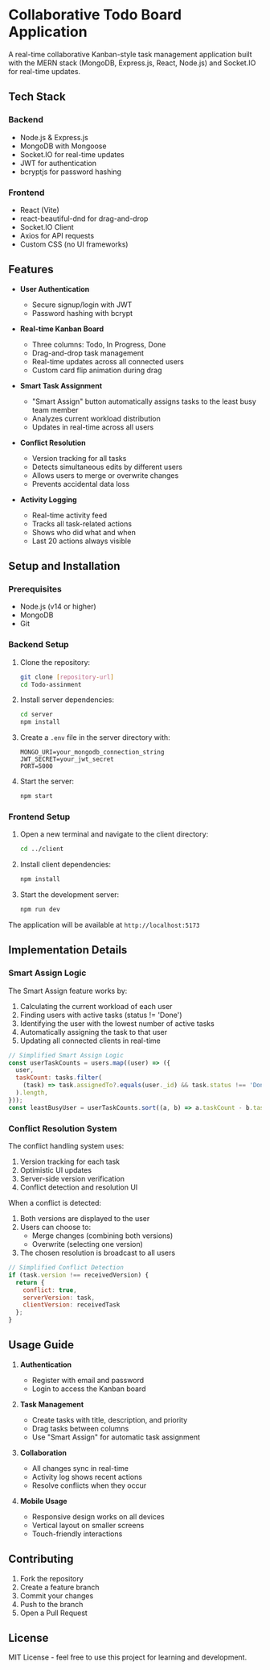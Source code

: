 # Collaborative Todo Board Application

A real-time collaborative Kanban-style task management application built with the MERN stack (MongoDB, Express.js, React, Node.js) and Socket.IO for real-time updates.

## Tech Stack

### Backend
- Node.js & Express.js
- MongoDB with Mongoose
- Socket.IO for real-time updates
- JWT for authentication
- bcryptjs for password hashing

### Frontend
- React (Vite)
- react-beautiful-dnd for drag-and-drop
- Socket.IO Client
- Axios for API requests
- Custom CSS (no UI frameworks)

## Features

- **User Authentication**
  - Secure signup/login with JWT
  - Password hashing with bcrypt

- **Real-time Kanban Board**
  - Three columns: Todo, In Progress, Done
  - Drag-and-drop task management
  - Real-time updates across all connected users
  - Custom card flip animation during drag

- **Smart Task Assignment**
  - "Smart Assign" button automatically assigns tasks to the least busy team member
  - Analyzes current workload distribution
  - Updates in real-time across all users

- **Conflict Resolution**
  - Version tracking for all tasks
  - Detects simultaneous edits by different users
  - Allows users to merge or overwrite changes
  - Prevents accidental data loss

- **Activity Logging**
  - Real-time activity feed
  - Tracks all task-related actions
  - Shows who did what and when
  - Last 20 actions always visible

## Setup and Installation

### Prerequisites
- Node.js (v14 or higher)
- MongoDB
- Git

### Backend Setup
1. Clone the repository:
   ```bash
   git clone [repository-url]
   cd Todo-assinment
   ```

2. Install server dependencies:
   ```bash
   cd server
   npm install
   ```

3. Create a `.env` file in the server directory with:
   ```
   MONGO_URI=your_mongodb_connection_string
   JWT_SECRET=your_jwt_secret
   PORT=5000
   ```

4. Start the server:
   ```bash
   npm start
   ```

### Frontend Setup
1. Open a new terminal and navigate to the client directory:
   ```bash
   cd ../client
   ```

2. Install client dependencies:
   ```bash
   npm install
   ```

3. Start the development server:
   ```bash
   npm run dev
   ```

The application will be available at `http://localhost:5173`

## Implementation Details

### Smart Assign Logic
The Smart Assign feature works by:
1. Calculating the current workload of each user
2. Finding users with active tasks (status != 'Done')
3. Identifying the user with the lowest number of active tasks
4. Automatically assigning the task to that user
5. Updating all connected clients in real-time

```javascript
// Simplified Smart Assign Logic
const userTaskCounts = users.map((user) => ({
  user,
  taskCount: tasks.filter(
    (task) => task.assignedTo?.equals(user._id) && task.status !== 'Done'
  ).length,
}));
const leastBusyUser = userTaskCounts.sort((a, b) => a.taskCount - b.taskCount)[0];
```

### Conflict Resolution System
The conflict handling system uses:
1. Version tracking for each task
2. Optimistic UI updates
3. Server-side version verification
4. Conflict detection and resolution UI

When a conflict is detected:
1. Both versions are displayed to the user
2. Users can choose to:
   - Merge changes (combining both versions)
   - Overwrite (selecting one version)
3. The chosen resolution is broadcast to all users

```javascript
// Simplified Conflict Detection
if (task.version !== receivedVersion) {
  return {
    conflict: true,
    serverVersion: task,
    clientVersion: receivedTask
  };
}
```

## Usage Guide

1. **Authentication**
   - Register with email and password
   - Login to access the Kanban board

2. **Task Management**
   - Create tasks with title, description, and priority
   - Drag tasks between columns
   - Use "Smart Assign" for automatic task assignment

3. **Collaboration**
   - All changes sync in real-time
   - Activity log shows recent actions
   - Resolve conflicts when they occur

4. **Mobile Usage**
   - Responsive design works on all devices
   - Vertical layout on smaller screens
   - Touch-friendly interactions

## Contributing

1. Fork the repository
2. Create a feature branch
3. Commit your changes
4. Push to the branch
5. Open a Pull Request

## License

MIT License - feel free to use this project for learning and development.

